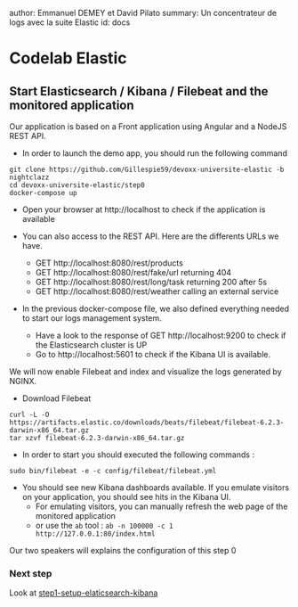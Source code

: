 author: Emmanuel DEMEY et David Pilato
summary: Un concentrateur de logs avec la suite Elastic
id: docs

# Codelab Elastic

## Start Elasticsearch / Kibana / Filebeat and the monitored application

Our application is based on a Front application using Angular and a NodeJS REST API.

- In order to launch the demo app, you should run the following command

```shell
git clone https://github.com/Gillespie59/devoxx-universite-elastic -b nightclazz
cd devoxx-universite-elastic/step0
docker-compose up
```

- Open your browser at http://localhost to check if the application is available

- You can also access to the REST API. Here are the differents URLs we have.

  - GET http://localhost:8080/rest/products
  - GET http://localhost:8080/rest/fake/url returning 404
  - GET http://localhost:8080/rest/long/task returning 200 after 5s
  - GET http://localhost:8080/rest/weather calling an external service

- In the previous docker-compose file, we also defined everything needed to start our logs management system.
  - Have a look to the response of GET http://localhost:9200 to check if the Elasticsearch cluster is UP
  - Go to http://localhost:5601 to check if the Kibana UI is available.

We will now enable Filebeat and index and visualize the logs generated by NGINX.

- Download Filebeat

```shell
curl -L -O https://artifacts.elastic.co/downloads/beats/filebeat/filebeat-6.2.3-darwin-x86_64.tar.gz
tar xzvf filebeat-6.2.3-darwin-x86_64.tar.gz
```

- In order to start you should executed the following commands :

```shell
sudo bin/filebeat -e -c config/filebeat/filebeat.yml
```

- You should see new Kibana dashboards available. If you emulate visitors on your application, you should see hits in the Kibana UI.
  - For emulating visitors, you can manually refresh the web page of the monitored application
  - or use the `ab` tool : `ab -n 100000 -c 1 http://127.0.0.1:80/index.html`

Our two speakers will explains the configuration of this step 0

### Next step

Look at [step1-setup-elaticsearch-kibana](https://github.com/Gillespie59/devoxx-universite-elastic/tree/master/step1)

